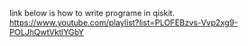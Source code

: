 link below is how to write programe in qiskit.
https://www.youtube.com/playlist?list=PLOFEBzvs-Vvp2xg9-POLJhQwtVktlYGbY
